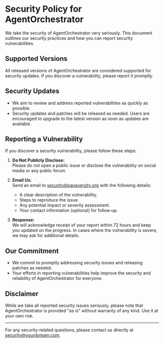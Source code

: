 # Security Policy for AgentOrchestrator

We take the security of AgentOrchestrator very seriously. This document outlines our security practices and how you can report security vulnerabilities.

## Supported Versions

All released versions of AgentOrchestrator are considered supported for security updates. If you discover a vulnerability, please report it promptly.

## Security Updates

- We aim to review and address reported vulnerabilities as quickly as possible.
- Security updates and patches will be released as needed. Users are encouraged to upgrade to the latest version as soon as updates are available.

## Reporting a Vulnerability

If you discover a security vulnerability, please follow these steps:

1. **Do Not Publicly Disclose:**  
   Please do not open a public issue or disclose the vulnerability on social media or any public forum.

2. **Email Us:**  
   Send an email to [security@panaversity.org](mailto:security@panaversity.org) with the following details:
   - A clear description of the vulnerability.
   - Steps to reproduce the issue.
   - Any potential impact or severity assessment.
   - Your contact information (optional) for follow‑up.

3. **Response:**  
   We will acknowledge receipt of your report within 72 hours and keep you updated on the progress. In cases where the vulnerability is severe, we may ask for additional details.

## Our Commitment

- We commit to promptly addressing security issues and releasing patches as needed.
- Your efforts in reporting vulnerabilities help improve the security and reliability of AgentOrchestrator for everyone.

## Disclaimer

While we take all reported security issues seriously, please note that AgentOrchestrator is provided "as is" without warranty of any kind. Use it at your own risk.

---

For any security-related questions, please contact us directly at [security@yourdomain.com](mailto:security@yourdomain.com).
